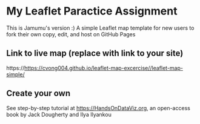 # My Leaflet Paractice Assignment
This is Jamumu's version :)
A simple Leaflet map template for new users to fork their own copy, edit, and host on GitHub Pages

## Link to live map (replace with link to your site)
https://https://cvong004.github.io/leaflet-map-excercise//leaflet-map-simple/

## Create your own
See step-by-step tutorial at https://HandsOnDataViz.org, an open-access book by Jack Dougherty and Ilya Ilyankou
